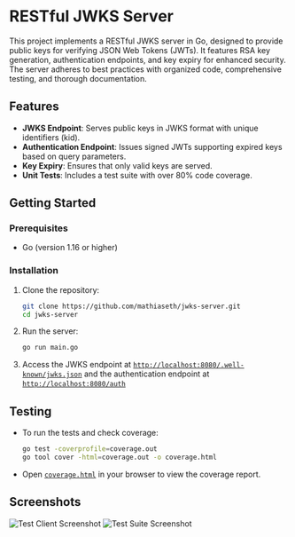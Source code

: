 # RESTful JWKS Server

This project implements a RESTful JWKS server in Go, designed to provide public keys for verifying JSON Web Tokens (JWTs). It features RSA key generation, authentication endpoints, and key expiry for enhanced security. The server adheres to best practices with organized code, comprehensive testing, and thorough documentation.

## Features

- **JWKS Endpoint**: Serves public keys in JWKS format with unique identifiers (kid).
- **Authentication Endpoint**: Issues signed JWTs supporting expired keys based on query parameters.
- **Key Expiry**: Ensures that only valid keys are served.
- **Unit Tests**: Includes a test suite with over 80% code coverage.

## Getting Started

### Prerequisites

- Go (version 1.16 or higher)

### Installation

1. Clone the repository:
   ```bash
   git clone https://github.com/mathiaseth/jwks-server.git
   cd jwks-server

2. Run the server:
   ```bash
   go run main.go

4. Access the JWKS endpoint at [`http://localhost:8080/.well-known/jwks.json`](#http://localhost:8080/.well-known/jwks.json) and the authentication endpoint at [`http://localhost:8080/auth`](#http://localhost:8080/auth)

## Testing

- To run the tests and check coverage:
  ```bash
  go test -coverprofile=coverage.out
  go tool cover -html=coverage.out -o coverage.html
- Open [`coverage.html`](#coverage.html) in your browser to view the coverage report.

## Screenshots

![Test Client Screenshot](screenshots/Test_Client.png)
![Test Suite Screenshot](screenshots/Test_Suite.png)

